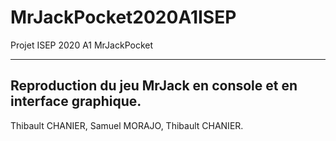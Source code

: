 # MrJackPocket2020A1ISEP
Projet ISEP 2020 A1 MrJackPocket 

-----------------------------------------------------------------
Reproduction du jeu MrJack en console et en interface graphique.
-----------------------------------------------------------------

Thibault CHANIER, Samuel  MORAJO, Thibault CHANIER.
